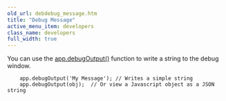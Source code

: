 ```yaml
---
old_url: debdebug_message.htm
title: "Debug Message"
active_menu_item: developers
class_name: developers
full_width: true
---
```



You can use the [app.debugOutput()](/developers/documentation/scripting-apis/client-api/app-functions/debugoutput) function to write a string to the debug window.

        app.debugOutput('My Message'); // Writes a simple string
        app.debugOutput(obj);  // Or view a Javascript object as a JSON string
   

